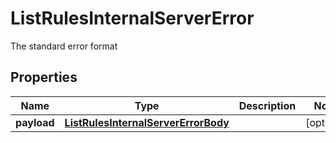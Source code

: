 

# ListRulesInternalServerError

The standard error format

## Properties

Name | Type | Description | Notes
------------ | ------------- | ------------- | -------------
**payload** | [**ListRulesInternalServerErrorBody**](ListRulesInternalServerErrorBody.md) |  |  [optional]



